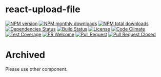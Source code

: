 # react-upload-file #

[![NPM version](https://badge.fury.io/js/react-upload-file.svg)](https://www.npmjs.com/package/react-upload-file)
[![NPM monthly downloads](http://img.shields.io/npm/dm/react-upload-file.svg)](https://npmjs.org/package/react-upload-file)
[![NPM total downloads](https://img.shields.io/npm/dt/react-upload-file.svg)](https://npmjs.org/package/react-upload-file)
[![Dependencies Status](https://david-dm.org/wubocong/react-upload-file/status.svg)](https://david-dm.org/wubocong/react-upload-file)
[![Build Status](https://img.shields.io/travis/wubocong/react-upload-file.svg)](https://travis-ci.org/wubocong/react-upload-file)
[![License](https://img.shields.io/github/license/wubocong/react-upload-file.svg)](https://spdx.org/licenses/MIT)
[![Code Climate](https://codeclimate.com/github/wubocong/react-upload-file/badges/gpa.svg)](https://codeclimate.com/github/wubocong/react-upload-file)
[![Test Coverage](https://codeclimate.com/github/wubocong/react-upload-file/badges/coverage.svg)](https://codeclimate.com/github/wubocong/react-upload-file/coverage)
[![PR Welcome](https://img.shields.io/badge/PR-welcome-green.svg)](https://github.com/wubocong/react-upload-file/pull/new/master)
[![Pull Request](https://img.shields.io/github/issues-pr-raw/wubocong/react-upload-file.svg)](https://github.com/wubocong/react-upload-file/pulls)
[![Pull Request Closed](https://img.shields.io/github/issues-pr-closed-raw/wubocong/react-upload-file.svg)](https://github.com/wubocong/react-upload-file/pulls?q=is%3Apr+is%3Aclosed)

# Archived

Please use other component.
